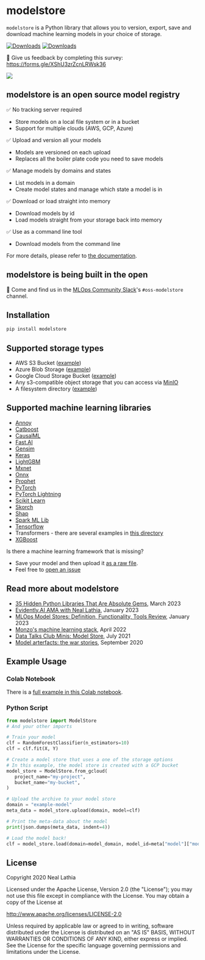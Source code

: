# modelstore

`modelstore` is a Python library that allows you to version, export, save and download machine learning models in your choice of storage.

[![Downloads](https://pepy.tech/badge/modelstore)](https://pepy.tech/project/modelstore) [![Downloads](https://pepy.tech/badge/modelstore/month)](https://pepy.tech/project/modelstore)

💭  Give us feedback by completing this survey: https://forms.gle/XShU3zrZcnLRWsk36

[![](https://img.shields.io/static/v1?label=Sponsor&message=%E2%9D%A4&logo=GitHub&color=%23fe8e86)](https://github.com/sponsors/nlathia/)

## modelstore is an open source model registry

✅ No tracking server required
* Store models on a local file system or in a bucket
* Support for multiple clouds (AWS, GCP, Azure)

✅ Upload and version all your models
* Models are versioned on each upload
* Replaces all the boiler plate code you need to save models

✅ Manage models by domains and states
* List models in a domain
* Create model states and manage which state a model is in

✅ Download or load straight into memory
* Download models by id
* Load models straight from your storage back into memory

✅ Use as a command line tool
* Download models from the command line

For more details, please refer to [the documentation](https://modelstore.readthedocs.io/en/latest/).

## modelstore is being built in the open

💬 Come and find us in the [MLOps Community Slack](https://go.mlops.community/slack)'s `#oss-modelstore` channel.

## Installation

```python
pip install modelstore
```

## Supported storage types

* AWS S3 Bucket ([example](https://github.com/operatorai/modelstore/blob/b096275018674243835d21102f75b6270dfa2c97/examples/examples-by-storage/modelstores.py#L17-L21))
* Azure Blob Storage ([example](https://github.com/operatorai/modelstore/blob/b096275018674243835d21102f75b6270dfa2c97/examples/examples-by-storage/modelstores.py#L24-L31))
* Google Cloud Storage Bucket ([example](https://github.com/operatorai/modelstore/blob/b096275018674243835d21102f75b6270dfa2c97/examples/examples-by-storage/modelstores.py#L34-L41))
* Any s3-compatible object storage that you can access via [MinIO](https://min.io/)
* A filesystem directory ([example](https://github.com/operatorai/modelstore/blob/b096275018674243835d21102f75b6270dfa2c97/examples/examples-by-storage/modelstores.py#L44-L49))


## Supported machine learning libraries

* [Annoy](https://github.com/operatorai/modelstore/blob/main/examples/examples-by-ml-library/libraries/annoy_example.py)
* [Catboost](https://github.com/operatorai/modelstore/blob/main/examples/examples-by-ml-library/libraries/catboost_example.py)
* [CausalML](https://github.com/operatorai/modelstore/blob/main/examples/examples-by-ml-library/libraries/causalml_example.py)
* [Fast.AI](https://github.com/operatorai/modelstore/blob/main/examples/examples-by-ml-library/libraries/fastai_example.py)
* [Gensim](https://github.com/operatorai/modelstore/blob/main/examples/examples-by-ml-library/libraries/gensim_example.py)
* [Keras](https://github.com/operatorai/modelstore/blob/main/examples/examples-by-ml-library/libraries/keras_example.py)
* [LightGBM](https://github.com/operatorai/modelstore/blob/main/examples/examples-by-ml-library/libraries/lightgbm_example.py)
* [Mxnet](https://github.com/operatorai/modelstore/blob/main/examples/examples-by-ml-library/libraries/mxnet_example.py)
* [Onnx](https://github.com/operatorai/modelstore/blob/main/examples/examples-by-ml-library/libraries/onnx_sklearn_example.py)
* [Prophet](https://github.com/operatorai/modelstore/blob/main/examples/examples-by-ml-library/libraries/prophet_example.py)
* [PyTorch](https://github.com/operatorai/modelstore/blob/main/examples/examples-by-ml-library/libraries/pytorch_example.py)
* [PyTorch Lightning](https://github.com/operatorai/modelstore/blob/main/examples/examples-by-ml-library/libraries/pytorch_lightning_example.py)
* [Scikit Learn](https://github.com/operatorai/modelstore/blob/main/examples/examples-by-ml-library/libraries/sklearn_example.py)
* [Skorch](https://github.com/operatorai/modelstore/blob/main/examples/examples-by-ml-library/libraries/skorch_example.py)
* [Shap](https://github.com/operatorai/modelstore/blob/main/examples/examples-by-ml-library/libraries/shap_example.py)
* [Spark ML Lib](https://spark.apache.org/)
* [Tensorflow](https://github.com/operatorai/modelstore/blob/main/examples/examples-by-ml-library/libraries/tensorflow_example.py)
* Transformers - there are several examples in [this directory](https://github.com/operatorai/modelstore/tree/main/examples/examples-by-ml-library/libraries/huggingface)
* [XGBoost](https://github.com/operatorai/modelstore/blob/main/examples/examples-by-ml-library/libraries/xgboost_example.py)

Is there a machine learning framework that is missing? 
* Save your model and then upload it [as a raw file](https://github.com/operatorai/modelstore/blob/main/examples/examples-by-ml-library/libraries/raw_file_example.py).
* Feel free to [open an issue](https://github.com/operatorai/modelstore/issues)

## Read more about modelstore

* [35 Hidden Python Libraries That Are Absolute Gems](https://www.blog.dailydoseofds.com/p/35-gem-py-libs), March 2023
* [Evidently.AI AMA with Neal Lathia](https://www.evidentlyai.com/blog/ama-neal-lathia), January 2023
* [MLOps Model Stores: Definition, Functionality, Tools Review](https://neptune.ai/blog/mlops-model-stores), January 2023
* [Monzo's machine learning stack](https://monzo.com/blog/2022/04/26/monzos-machine-learning-stack), April 2022
* [Data Talks Club Minis: Model Store](https://www.youtube.com/watch?v=85BWnKmOZl8), July 2021
* [Model arterfacts: the war stories](https://nlathia.github.io/2020/09/Model-artifacts-war-stories.html), September 2020

## Example Usage

### Colab Notebook

There is a [full example in this Colab notebook](https://colab.research.google.com/drive/1yEY6wy68k7TlHzm8iJMKKBG_Pl-MGZUe?usp=sharing).

### Python Script

```python
from modelstore import ModelStore
# And your other imports

# Train your model
clf = RandomForestClassifier(n_estimators=10)
clf = clf.fit(X, Y)

# Create a model store that uses a one of the storage options
# In this example, the model store is created with a GCP bucket
model_store = ModelStore.from_gcloud(
   project_name="my-project",
   bucket_name="my-bucket",
)

# Upload the archive to your model store
domain = "example-model"
meta_data = model_store.upload(domain, model=clf)

# Print the meta-data about the model
print(json.dumps(meta_data, indent=4))

# Load the model back!
clf = model_store.load(domain=model_domain, model_id=meta["model"]["model_id"])
```

## License

Copyright 2020 Neal Lathia

Licensed under the Apache License, Version 2.0 (the "License");
you may not use this file except in compliance with the License.
You may obtain a copy of the License at

http://www.apache.org/licenses/LICENSE-2.0

Unless required by applicable law or agreed to in writing, software
distributed under the License is distributed on an "AS IS" BASIS,
WITHOUT WARRANTIES OR CONDITIONS OF ANY KIND, either express or implied.
See the License for the specific language governing permissions and
limitations under the License.
